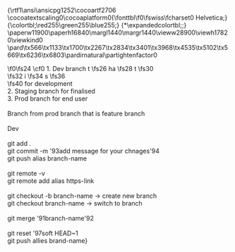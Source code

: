 {\rtf1\ansi\ansicpg1252\cocoartf2706
\cocoatextscaling0\cocoaplatform0{\fonttbl\f0\fswiss\fcharset0 Helvetica;}
{\colortbl;\red255\green255\blue255;}
{\*\expandedcolortbl;;}
\paperw11900\paperh16840\margl1440\margr1440\vieww28900\viewh17820\viewkind0
\pard\tx566\tx1133\tx1700\tx2267\tx2834\tx3401\tx3968\tx4535\tx5102\tx5669\tx6236\tx6803\pardirnatural\partightenfactor0

\f0\fs24 \cf0 1. Dev branch  t
\fs26 ha
\fs28 t
\fs30  
\fs32 i
\fs34 s
\fs36  
\fs40 for development\
2. Staging branch for finalised \
3. Prod branch for end user\
\
Branch from prod branch that is feature branch \
\
Dev \
\
git add .\
git commit -m \'93add message for your chnages\'94\
git push alias branch-name  \
\
git remote -v\
git remote add alias https-link\
\
git checkout -b branch-name  -> create new branch \
git checkout branch-name   -> switch to branch \
\
git  merge \'91branch-name\'92\
\
git reset \'97soft HEAD~1\
git push allies brand-name}